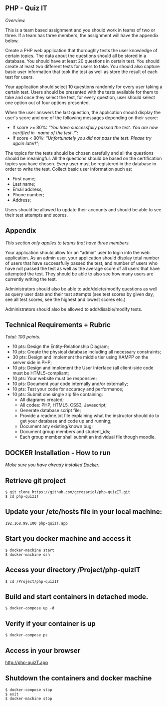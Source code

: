 ## PHP - Quiz IT
_Overview._

This is a team based assignment and you should work in teams of two or three. If a team has three members, the assignment will have the appendix below.

Create a PHP web application that thoroughly tests the user knowledge of certain topics. 
The data about the questions should all be stored in a database. You should have at least 20 questions in certain test. You should create at least two different tests for users to take. You should also capture basic user information that took the test as well as store the result of each test for users.

Your application should select 10 questions randomly for every user taking a certain test. 
Users should be presented with the tests available for them to take and once they select the test, for every question, user should select one option out of four options presented.

When the user answers the last question, the application should display the user's score and one of the following messages depending on their score:

- If score >= 80%: _"You have successfully passed the test. You are now certified in -name of the test-!";_
- If score < 80%: _“Unfortunately you did not pass the test. Please try again later!”;_

The topics for the tests should be chosen carefully and all the questions should be meaningful. All the questions should be based on the certification topics you have chosen. Every user must be registered in the database in order to write the test. Collect basic user information such as:

- First name;
- Last name;
- Email address;
- Phone number;
- Address;

Users should be allowed to update their accounts and should be able to see their test attempts and scores.

## Appendix
_This section only applies to teams that have three members._

Your application should allow for an “admin” user to login into the web application. As an admin user, your application should display total number of users that have successfully passed the test, and number of users who have not passed the test as well as the average score of all users that have attempted the test. They should be able to also see how many users are currently writing the test.

Administrators should also be able to add/delete/modify questions as well as query user data and their test attempts (see test scores by given day, see all test scores, see the highest and lowest scores etc.)

Administrators should also be allowed to add/disable/modify tests.

## Technical Requirements + Rubric
_Total: 100 points._

- 10 pts: Design the Entity-Relationship Diagram;
- 10 pts: Create the physical database including all necessary constraints;
- 30 pts: Design and implement the middle tier using XAMPP on the server side in PHP;
- 10 pts: Design and implement the User Interface (all client-side code must be HTML5-compliant;
- 10 pts: Your website must be responsive;
- 10 pts: Document your code internally and/or externally;
- 10 pts: Test your code for accuracy and performance;
- 10 pts: Submit one single zip file containing:
	- All diagrams created;
	- All codes: PHP, HTML5, CSS3, Javascript;
	- Generate database script file;
	- Provide a readme.txt file explaining what the instructor should do to get your database and code up and running;
	- Document any existing/known bug;
	- Document group members and student_ids;
	- Each group member shall submit an individual file though moodle.

## DOCKER Installation - How to run
_Make sure you have already installed [Docker](https://www.docker.com)._

## Retrieve git project
```
$ git clone https://github.com/gcrozariol/php-quizIT.git
$ cd php-quizIT
```

## Update your /etc/hosts file in your local machine:
```
192.168.99.100 php-quizT.app
```

## Start you docker machine and access it
```
$ docker-machine start
$ docker-machine ssh
```

## Access your directory /Project/php-quizIT
```
$ cd /Project/php-quizIT
```

## Build and start containers in detached mode.
```
$ docker-compose up -d
```

## Verify if your container is up
```
$ docker-compose ps
```

## Access in your browser
http://php-quizT.app

## Shutdown the containers and docker machine
```
$ docker-compose stop
$ exit
$ docker-machine stop
```
